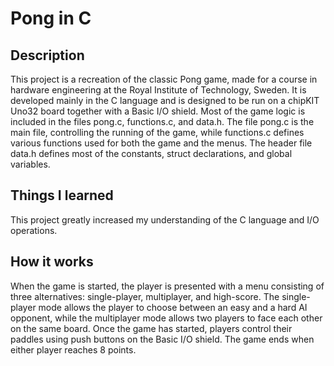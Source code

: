 # Pong in C

## Description
This project is a recreation of the classic Pong game, made for a course in hardware engineering at the Royal Institute of Technology, Sweden. It is developed mainly in the C language and is designed to be run on a chipKIT Uno32 board together with a Basic I/O shield. Most of the game logic is included in the files pong.c, functions.c, and data.h. The file pong.c is the main file, controlling the running of the game, while functions.c defines various functions used for both the game and the menus. The header file data.h defines most of the constants, struct declarations, and global variables.

## Things I learned
This project greatly increased my understanding of the C language and I/O operations.

## How it works
When the game is started, the player is presented with a menu consisting of three alternatives: single-player, multiplayer, and high-score.
The single-player mode allows the player to choose between an easy and a hard AI opponent, while the multiplayer mode allows two players to face each other on the same board.
Once the game has started, players control their paddles using push buttons on the Basic I/O shield. The game ends when either player reaches 8 points.

